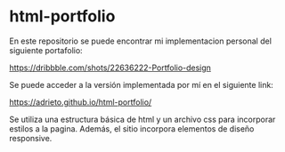 # html-portfolio

En este repositorio se puede encontrar mi implementacion personal del siguiente portafolio:

https://dribbble.com/shots/22636222-Portfolio-design

Se puede acceder a la versión implementada por mí en el siguiente link:

https://adrieto.github.io/html-portfolio/


Se utiliza una estructura básica de html y un archivo css para incorporar estilos a la pagina. Además, el sitio incorpora elementos de diseño responsive.

